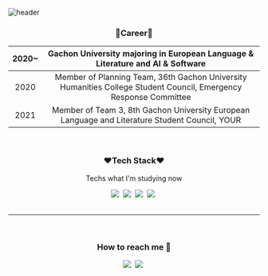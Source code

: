 ![header](https://capsule-render.vercel.app/api?type=waving&color=gradient&height=200&section=header&text=Yusin%20Kim&fontSize=100)

<h3 align="center">💙Career💙 </h3>

|2020~|        Gachon University majoring in European Language & Literature and AI & Software  |
|:-----:|:-----------------------------------------------------------------------------------:|
|2020| Member of Planning Team, 36th Gachon University Humanities College Student Council, Emergency Response Committee|
|2021| Member of Team 3, 8th Gachon University European Language and Literature Student Council, YOUR|
<br>

<div align=center>
  <h3> ❤Tech Stack❤ </h3>
  <p> Techs what I'm studying now</p>
<img src="https://img.shields.io/badge/HTML-E34F26?style=flat-square&logo=HTML5&logoColor=white"/>&nbsp
  <img src="https://img.shields.io/badge/css-1572B6?style=flat-square&logo=CSS3&logoColor=white"/>&nbsp
<img src="https://img.shields.io/badge/Javascript-F7DF1E?style=flat-square&logo=JavaScript&logoColor=white"/>&nbsp
<img src="https://img.shields.io/badge/C-A8B9CC?style=flat-square&logo=C&logoColor=white"/>&nbsp
</div>

<div align="center">
 <br> <hr> <br>
  <h3> How to reach me 💬</h3>
 <a href="https://www.notion.so/Frontend-524b751dfeab4ffd80cf1aef5714f33c">
<img src="https://img.shields.io/badge/Notion-83a4d4?style=flat-square&logo=Notion&logoColor=white&link=https://www.notion.so/Frontend-524b751dfeab4ffd80cf1aef5714f33c"/></a>&nbsp
 <a href="mailto:yusinkim.or@gmail.com">
<img src="https://img.shields.io/badge/Gmail-83a4d4?style=flat-square&logo=Gmail&logoColor=white&link=mailto:yusinkim.or@gmail.com"/></a>&nbsp
</div>

